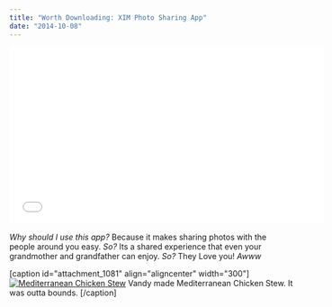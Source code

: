 ```yaml
---
title: "Worth Downloading: XIM Photo Sharing App"
date: "2014-10-08"
---
```


<iframe width="560" height="315" src="//www.youtube.com/embed/ew_H7dbyuxc" frameborder="0" allowfullscreen></iframe>

_Why should I use this app?_ Because it makes sharing photos with the people around you easy. _So?_ Its a shared experience that even your grandmother and grandfather can enjoy. _So?_ They Love you! _Awww_

\[caption id="attachment\_1081" align="aligncenter" width="300"\][![Mediterranean Chicken Stew](images/WP_20141007_001-300x168.jpg)](http://ny.eater.com/2012/9/4/6549339/introducing-the-guy-fieri-dish-generator) Vandy made Mediterranean Chicken Stew. It was outta bounds. \[/caption\]

